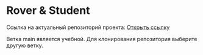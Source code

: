 # **Rover & Student**
Ссылка на актуальный репозиторий проекта: [Открыть ссылку](https://github.com/Ubersmurf2010/RoverM/)

Ветка main является учебной. 
Для клонирования репозитория выберите другую ветку.
